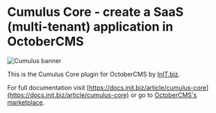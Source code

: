 # Cumulus Core - create a SaaS (multi-tenant) application in OctoberCMS
![Cumulus banner](https://docs.init.biz/initbiz/knowledgebase/asset/get/public/cumulus-core/cumulus-core-banner.png)

This is the Cumulus Core plugin for OctoberCMS by [InIT.biz](https://init.biz/october-cms-developers).

For full documentation visit [https://docs.init.biz/article/cumulus-core](https://docs.init.biz/article/cumulus-core) or go to [OctoberCMS's marketplace](https://octobercms.com/plugin/initbiz-cumuluscore).
